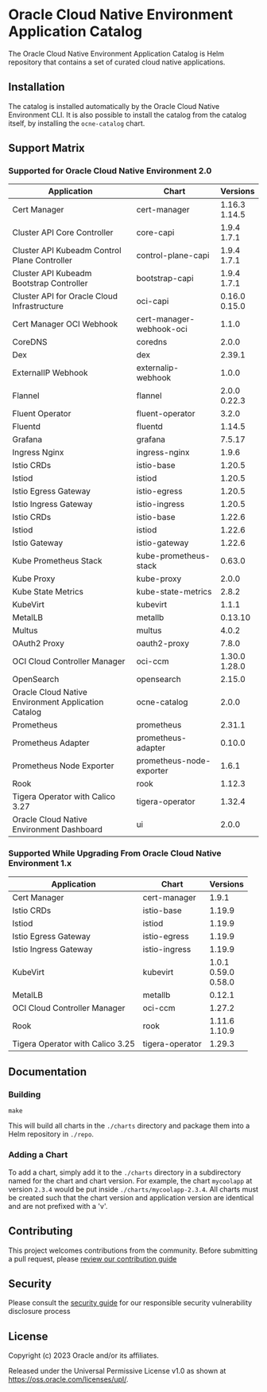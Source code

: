 # Oracle Cloud Native Environment Application Catalog

The Oracle Cloud Native Environment Application Catalog is Helm repository
that contains a set of curated cloud native applications.

## Installation

The catalog is installed automatically by the Oracle Cloud Native Environment
CLI.  It is also possible to install the catalog from the catalog itself, by
installing the `ocne-catalog` chart.

## Support Matrix

### Supported for Oracle Cloud Native Environment 2.0

| Application                                         | Chart                    | Versions         |
|-----------------------------------------------------|--------------------------|------------------|
| Cert Manager                                        | cert-manager             | 1.16.3<br>1.14.5 |
| Cluster API Core Controller                         | core-capi                | 1.9.4<br>1.7.1   |
| Cluster API Kubeadm Control Plane Controller        | control-plane-capi       | 1.9.4<br>1.7.1   |
| Cluster API Kubeadm Bootstrap Controller            | bootstrap-capi           | 1.9.4<br>1.7.1   |
| Cluster API for Oracle Cloud Infrastructure         | oci-capi                 | 0.16.0<br>0.15.0 |
| Cert Manager OCI Webhook                            | cert-manager-webhook-oci | 1.1.0            |
| CoreDNS                                             | coredns                  | 2.0.0            |
| Dex                                                 | dex                      | 2.39.1           |
| ExternalIP Webhook                                  | externalip-webhook       | 1.0.0            |
| Flannel                                             | flannel                  | 2.0.0<br>0.22.3           |
| Fluent Operator                                     | fluent-operator          | 3.2.0            |
| Fluentd                                             | fluentd                  | 1.14.5           |
| Grafana                                             | grafana                  | 7.5.17           |
| Ingress Nginx                                       | ingress-nginx            | 1.9.6            |
| Istio CRDs                                          | istio-base               | 1.20.5           |
| Istiod                                              | istiod                   | 1.20.5           |
| Istio Egress Gateway                                | istio-egress             | 1.20.5           |
| Istio Ingress Gateway                               | istio-ingress            | 1.20.5           |
| Istio CRDs                                          | istio-base               | 1.22.6           |
| Istiod                                              | istiod                   | 1.22.6           |
| Istio Gateway                                       | istio-gateway            | 1.22.6           |
| Kube Prometheus Stack                               | kube-prometheus-stack    | 0.63.0           |
| Kube Proxy                                          | kube-proxy               | 2.0.0            |
| Kube State Metrics                                  | kube-state-metrics       | 2.8.2            |
| KubeVirt                                            | kubevirt                 | 1.1.1            |
| MetalLB                                             | metallb                  | 0.13.10          |
| Multus                                              | multus                   | 4.0.2            |
| OAuth2 Proxy                                        | oauth2-proxy             | 7.8.0            |
| OCI Cloud Controller Manager                        | oci-ccm                  | 1.30.0<br>1.28.0 |
| OpenSearch                                          | opensearch               | 2.15.0           |
| Oracle Cloud Native Environment Application Catalog | ocne-catalog             | 2.0.0            |
| Prometheus                                          | prometheus               | 2.31.1           |
| Prometheus Adapter                                  | prometheus-adapter       | 0.10.0           |
| Prometheus Node Exporter                            | prometheus-node-exporter | 1.6.1            |
| Rook                                                | rook                     | 1.12.3           |
| Tigera Operator with Calico 3.27                    | tigera-operator          | 1.32.4           |
| Oracle Cloud Native Environment Dashboard           | ui                       | 2.0.0            |

### Supported While Upgrading From Oracle Cloud Native Environment 1.x

| Application | Chart | Versions |
|-------------|-------|----------|
| Cert Manager | cert-manager | 1.9.1 |
| Istio CRDs | istio-base | 1.19.9 |
| Istiod | istiod | 1.19.9 |
| Istio Egress Gateway | istio-egress | 1.19.9 |
| Istio Ingress Gateway | istio-ingress | 1.19.9 |
| KubeVirt | kubevirt | 1.0.1<br>0.59.0<br>0.58.0 |
| MetalLB | metallb | 0.12.1 |
| OCI Cloud Controller Manager | oci-ccm | 1.27.2 |
| Rook | rook | 1.11.6<br>1.10.9 |
| Tigera Operator with Calico 3.25 | tigera-operator | 1.29.3 |

## Documentation

### Building

```
make
```

This will build all charts in the `./charts` directory and package them into
a Helm repository in `./repo`.

### Adding a Chart

To add a chart, simply add it to the `./charts` directory in a subdirectory
named for the chart and chart version.  For example, the chart `mycoolapp` at
version `2.3.4` would be put inside `./charts/mycoolapp-2.3.4`.  All charts
must be created such that the chart version and application version are
identical and are not prefixed with a 'v'.

## Contributing


This project welcomes contributions from the community. Before submitting a pull request, please [review our contribution guide](./CONTRIBUTING.md)

## Security

Please consult the [security guide](./SECURITY.md) for our responsible security vulnerability disclosure process

## License

Copyright (c) 2023 Oracle and/or its affiliates.

Released under the Universal Permissive License v1.0 as shown at
<https://oss.oracle.com/licenses/upl/>.
